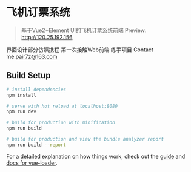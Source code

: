 # 飞机订票系统

> 基于Vue2+Element UI的飞机订票系统前端 
> Preview: http://120.25.192.156

界面设计部分仿照携程
第一次接触Web前端 练手项目
Contact me:pair7z@163.com
## Build Setup

``` bash
# install dependencies
npm install

# serve with hot reload at localhost:8080
npm run dev

# build for production with minification
npm run build

# build for production and view the bundle analyzer report
npm run build --report
```

For a detailed explanation on how things work, check out the [guide](http://vuejs-templates.github.io/webpack/) and [docs for vue-loader](http://vuejs.github.io/vue-loader).


